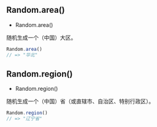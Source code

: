 <!-- ### Address -->

## Random.area()

* Random.area()

随机生成一个（中国）大区。

<!-- **使用示例**如下所示： -->

```js
Random.area()
// => "华北"
```

## Random.region()

* Random.region()

随机生成一个（中国）省（或直辖市、自治区、特别行政区）。

<!-- **使用示例**如下所示： -->

```js
Random.region()
// => "辽宁省"
```
